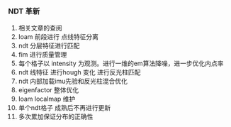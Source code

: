 ### NDT 革新

1. 相关文章的查阅
2. loam 前段进行 点线特征分离
3. ndt  分层特征进行匹配
4. fim 进行质量管理
5. 每个格子以 intensity 为观测。进行一维的em算法降噪，进一步优化内点率
6. ndt 线特征 进行hough 变化 进行反光柱匹配
7. ndt 内部加载imu先验和反光柱混合优化
8. eigenfactor 整体优化
9. loam localmap 维护
10. 单个ndt格子 成熟后不再进行更新
11. 多次累加保证分布的正确性